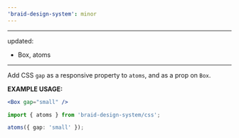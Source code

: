```yaml
---
'braid-design-system': minor
---
```


---
updated:
  - Box, atoms
---

Add CSS `gap` as a responsive property to `atoms`, and as a prop on `Box`.

**EXAMPLE USAGE:**
```jsx
<Box gap="small" />
```

```ts
import { atoms } from 'braid-design-system/css';

atoms({ gap: 'small' });
```
